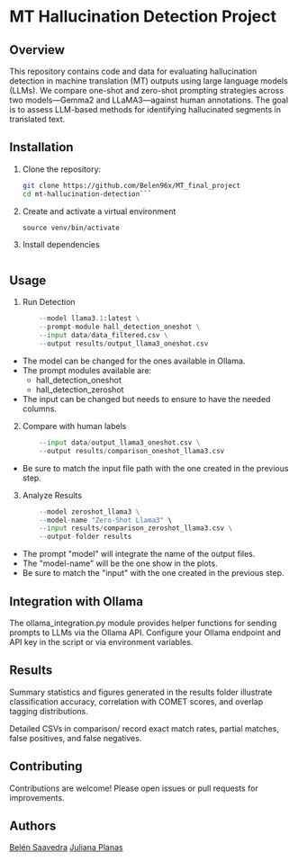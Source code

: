 # MT Hallucination Detection Project

## Overview
This repository contains code and data for evaluating hallucination detection in machine translation (MT) outputs using large language models (LLMs). We compare one-shot and zero-shot prompting strategies across two models—Gemma2 and LLaMA3—against human annotations. The goal is to assess LLM-based methods for identifying hallucinated segments in translated text.


## Installation
1. Clone the repository:
   ```bash
   git clone https://github.com/Belen96x/MT_final_project
   cd mt-hallucination-detection```

2. Create and activate a virtual environment
    ```python3 -m venv venv
    source venv/bin/activate

3. Install dependencies
    ```pip install -r requirements.txt

## Usage
1. Run Detection

    ```python ollama_integration.py \
        --model llama3.1:latest \
        --prompt-module hall_detection_oneshot \
        --input data/data_filtered.csv \
        --output results/output_llama3_oneshot.csv

- The model can be changed for the ones available in Ollama.
- The prompt modules available are:
    - hall_detection_oneshot
    - hall_detection_zeroshot
- The input can be changed but needs to ensure to have the needed columns.

2. Compare with human labels

    ```python compare_function.py \
        --input data/output_llama3_oneshot.csv \
        --output results/comparison_oneshot_llama3.csv

- Be sure to match the input file path with the one created in the previous step.

3. Analyze Results

    ```python results_analysis.py \
        --model zeroshot_llama3 \
        --model-name "Zero-Shot Llama3" \
        --input results/comparison_zeroshot_llama3.csv \
        --output-folder results

- The prompt "model" will integrate the name of the output files.
- The "model-name" will be the one show in the plots.
- Be sure to match the "input" with the one created in the previous step.

## Integration with Ollama
The ollama_integration.py module provides helper functions for sending prompts to LLMs via the Ollama API. Configure your Ollama endpoint and API key in the script or via environment variables.

## Results
Summary statistics and figures generated in the results folder illustrate classification accuracy, correlation with COMET scores, and overlap tagging distributions.

Detailed CSVs in comparison/ record exact match rates, partial matches, false positives, and false negatives.

## Contributing
Contributions are welcome! Please open issues or pull requests for improvements.

## Authors
[Belén Saavedra](https://github.com/Belen96x)
[Juliana Planas](https://github.com/julianaplanas)
